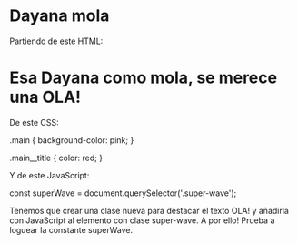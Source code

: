 # Dayana mola

Partiendo de este HTML:

<!DOCTYPE html>
<html lang="es">
  <head>
    <meta charset="utf-8" />
    <title>Dayana is Cool</title>
  </head>
  <body>
    <main class="main">
      <h1 class="main__title">
        Esa Dayana como mola, se merece una <span class="super-wave">OLA!</span>
      </h1>
    </main>
    <script type="text/javascript" src="main.js"></script>
  </body>
</html>

De este CSS:

.main {
background-color: pink;
}

.main\_\_title {
color: red;
}

Y de este JavaScript:

const superWave = document.querySelector('.super-wave');

Tenemos que crear una clase nueva para destacar el texto OLA! y añadirla con JavaScript al elemento con clase super-wave. A por ello!
Prueba a loguear la constante superWave.
